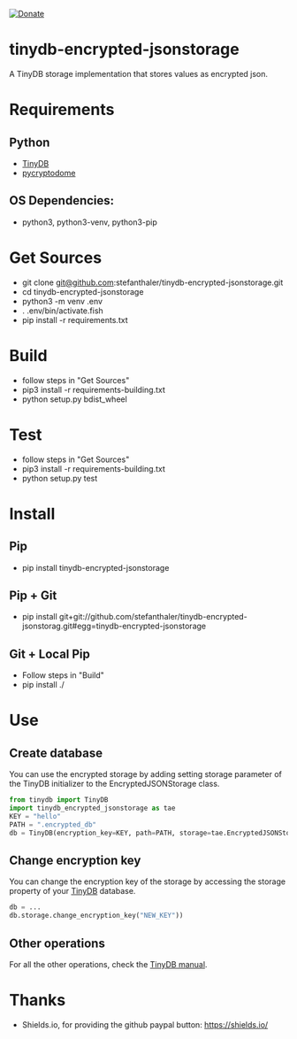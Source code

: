 [![Donate](https://img.shields.io/badge/Donate-PayPal-green.svg)](https://www.paypal.com/cgi-bin/webscr?cmd=_donations&business=C8FBBG2RZ5WYS&currency_code=EUR&source=url)

# tinydb-encrypted-jsonstorage
A TinyDB storage implementation that stores values as encrypted json.

# Requirements
## Python
* [TinyDB](https://tinydb.readthedocs.io/en/latest/getting-started.html)
* [pycryptodome](https://pycryptodome.readthedocs.io/en/latest/)

## OS Dependencies:
* python3, python3-venv, python3-pip

# Get Sources
* git clone git@github.com:stefanthaler/tinydb-encrypted-jsonstorage.git
* cd tinydb-encrypted-jsonstorage
* python3 -m venv .env
* . .env/bin/activate.fish  
* pip install -r requirements.txt

# Build
* follow steps in "Get Sources"
* pip3 install -r requirements-building.txt
* python setup.py bdist_wheel

# Test
* follow steps in "Get Sources"
* pip3 install -r requirements-building.txt
* python setup.py test

# Install

## Pip
* pip install tinydb-encrypted-jsonstorage

## Pip + Git
* pip install git+git://github.com/stefanthaler/tinydb-encrypted-jsonstorag.git#egg=tinydb-encrypted-jsonstorage

## Git + Local Pip
* Follow steps in "Build"
* pip install ./

# Use

## Create database
You can use the encrypted storage by adding setting storage parameter of the TinyDB initializer to the EncryptedJSONStorage class.

``` python
from tinydb import TinyDB
import tinydb_encrypted_jsonstorage as tae
KEY = "hello"
PATH = ".encrypted_db"
db = TinyDB(encryption_key=KEY, path=PATH, storage=tae.EncryptedJSONStorage)
```

## Change encryption key
You can change the encryption key of the storage by accessing the storage property of your [TinyDB](https://tinydb.readthedocs.io/en/latest/index.html) database.

``` python
db = ...
db.storage.change_encryption_key("NEW_KEY"))
```

## Other operations
For all the other operations, check the [TinyDB manual](https://tinydb.readthedocs.io/en/latest/index.html).


# Thanks  
* Shields.io, for providing the github paypal button: https://shields.io/
